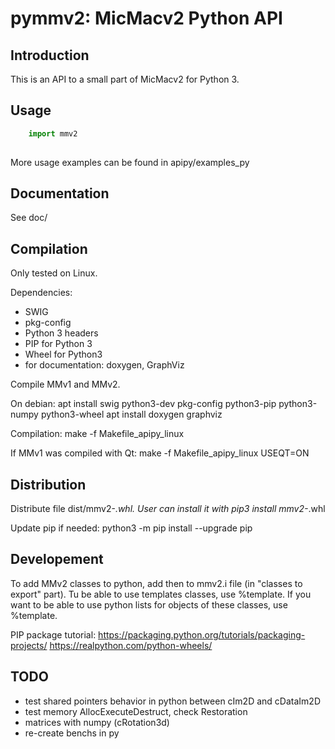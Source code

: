 pymmv2: MicMacv2 Python API
===========================

Introduction
------------

This is an API to a small part of MicMacv2 for Python 3.

Usage
-----

```python
    import mmv2
    
```

More usage examples can be found in apipy/examples_py


Documentation
-------------
See doc/


Compilation
-----------
Only tested on Linux.

Dependencies:
 - SWIG
 - pkg-config
 - Python 3 headers
 - PIP for Python 3
 - Wheel for Python3
 - for documentation: doxygen, GraphViz

Compile MMv1 and MMv2.

On debian:
    apt install swig python3-dev pkg-config python3-pip python3-numpy python3-wheel
    apt install doxygen graphviz

Compilation:
    make -f Makefile_apipy_linux

If MMv1 was compiled with Qt:
    make -f Makefile_apipy_linux USEQT=ON


Distribution
------------
Distribute file dist/mmv2-*.whl.
User can install it with
    pip3 install mmv2-*.whl

Update pip if needed:
    python3 -m pip install --upgrade pip

Developement
------------

To add MMv2 classes to python, add then to mmv2.i file (in "classes to export" part).
Tu be able to use templates classes, use %template.
If you want to be able to use python lists for objects of these classes, use %template.

PIP package tutorial: https://packaging.python.org/tutorials/packaging-projects/
https://realpython.com/python-wheels/

TODO
----
 - test shared pointers behavior in python between cIm2D and cDataIm2D
 - test memory AllocExecuteDestruct, check Restoration
 - matrices with numpy (cRotation3d)
 - re-create benchs in py

